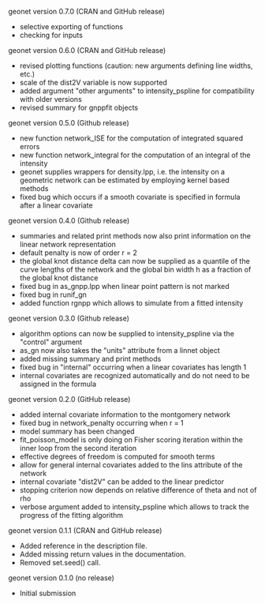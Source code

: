 geonet version 0.7.0 (CRAN and GitHub release)

- selective exporting of functions
- checking for inputs

geonet version 0.6.0 (CRAN and GitHub release)

- revised plotting functions (caution: new arguments defining line widths, etc.)
- scale of the dist2V variable is now supported 
- added argument "other arguments" to intensity_pspline for compatibility with older versions
- revised summary for gnppfit objects

geonet version 0.5.0 (Github release)

- new function network_ISE for the computation of integrated squared errors
- new function network_integral for the computation of an integral of the intensity
- geonet supplies wrappers for density.lpp, i.e. the intensity on a geometric network can be
  estimated by employing kernel based methods
- fixed bug which occurs if a smooth covariate is specified in formula after a linear covariate

geonet version 0.4.0 (Github release)

- summaries and related print methods now also print information on the
  linear network representation
- default penalty is now of order r = 2
- the global knot distance delta can now be supplied as a quantile of the curve
  lengths of the network and the global bin width h as a fraction of the global
  knot distance
- fixed bug in as_gnpp.lpp when linear point pattern is not marked
- fixed bug in runif_gn
- added function rgnpp which allows to simulate from a fitted intensity

geonet version 0.3.0 (Github release)

- algorithm options can now be supplied to intensity_pspline via the
  "control" argument
- as_gn now also takes the "units" attribute from a linnet object  
- added missing summary and print methods
- fixed bug in "internal" occurring when a linear covariates has length 1
- internal covariates are recognized automatically and do not need to be 
  assigned in the formula

geonet version 0.2.0 (GitHub release)

- added internal covariate information to the montgomery network
- fixed bug in network_penalty occurring when r = 1
- model summary has been changed
- fit_poisson_model is only doing on Fisher scoring iteration within the inner 
  loop from the second iteration
- effective degrees of freedom is computed for smooth terms
- allow for general internal covariates added to the lins attribute of the
  network
- internal covariate "dist2V" can be added to the linear predictor 
- stopping criterion now depends on relative difference of theta and not of rho
- verbose argument added to intensity_pspline which allows to track the 
  progress of the fitting algorithm

geonet version 0.1.1 (CRAN and GitHub release)

- Added reference in the description file.
- Added missing return values in the documentation.
- Removed set.seed() call.

geonet version 0.1.0 (no release)

- Initial submission
